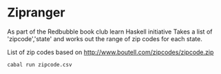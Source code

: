 Zipranger
=========

As part of the Redbubble book club learn Haskell initiative
Takes a list of 'zipcode','state' and works out the range of zip codes for each state.

List of zip codes based on http://www.boutell.com/zipcodes/zipcode.zip

```
cabal run zipcode.csv
```

